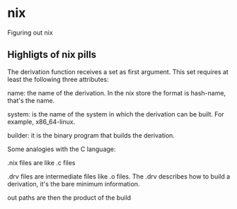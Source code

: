 # nix
Figuring out nix

## Highligts of nix pills

The derivation function receives a set as first argument. This set requires at least the following three attributes:

name: the name of the derivation. In the nix store the format is hash-name, that's the name.

system: is the name of the system in which the derivation can be built. For example, x86_64-linux.

builder: it is the binary program that builds the derivation.


Some analogies with the C language:

.nix files are like .c files

.drv files are intermediate files like .o files. The .drv describes how to build a derivation, it's the bare minimum information.

out paths are then the product of the build

